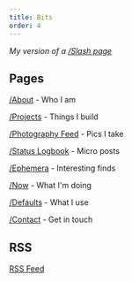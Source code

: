 ```yaml
---
title: Bits
order: 4
---
```

*My version of a [/Slash page](https://slashpages.net)*

## Pages

[/About](about.html) - Who I am

[/Projects](projects.html) - Things I build

[/Photography Feed](photos.html) - Pics I take

[/Status Logbook](status.html) - Micro posts

[/Ephemera](ephemera.html) - Interesting finds

[/Now](now.html) - What I'm doing

[/Defaults](defaults.html) - What I use

[/Contact](contact.html) - Get in touch

## RSS

[RSS Feed](rss.xml)
